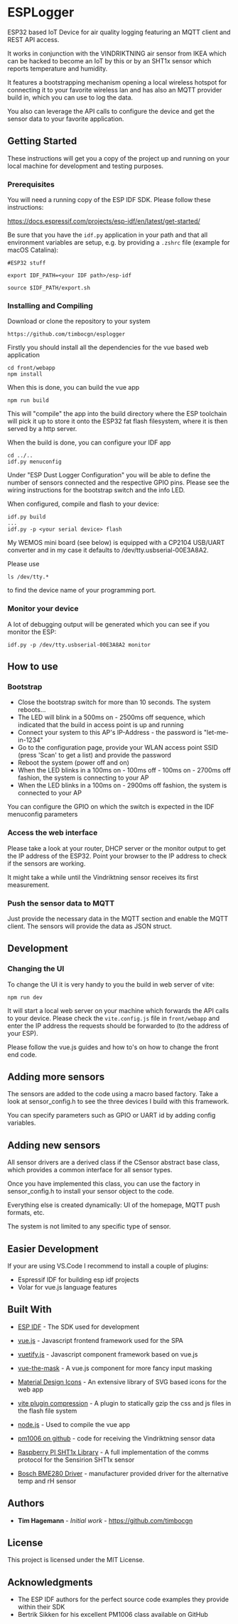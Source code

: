 # ESPLogger

ESP32 based IoT Device for air quality logging featuring an MQTT client and REST API access. 

It works in conjunction with the VINDRIKTNING air sensor from IKEA which can be hacked to become an 
IoT by this or by an SHT1x sensor which reports temperature and humidity.

It features a bootstrapping mechanism opening a local wireless hotspot for connecting it to your
favorite wireless lan and has also an MQTT provider build in, which you can use to log the data.

You also can leverage the API calls to configure the device and get the sensor data to your favorite application.
    
## Getting Started

These instructions will get you a copy of the project up and running on your local machine for development and testing purposes. 

### Prerequisites

You will need a running copy of the ESP IDF SDK. Please follow these instructions:

https://docs.espressif.com/projects/esp-idf/en/latest/get-started/

Be sure that you have the `idf.py` application in your path and that all environment variables are setup, e.g. by providing a `.zshrc` file (example for macOS Catalina):

```
#ESP32 stuff

export IDF_PATH=<your IDF path>/esp-idf

source $IDF_PATH/export.sh
```

### Installing and Compiling

Download or clone the repository to your system

```
https://github.com/timbocgn/esplogger
```

Firstly you should install all the dependencies for the vue based web application

```
cd front/webapp
npm install
```

When this is done, you can build the vue app

```
npm run build
```

This will "compile" the app into the build directory where the ESP toolchain will pick it up to store it onto the ESP32 fat flash filesystem, where it is then served by a http server.

When the build is done, you can configure your IDF app

```
cd ../..
idf.py menuconfig
```

Under "ESP Dust Logger Configuration" you will be able to define the number of sensors connected and the respective GPIO pins. Please see the wiring instructions for the bootstrap switch and the info LED.

When configured, compile and flash to your device:

```
idf.py build
...
idf.py -p <your serial device> flash
```

My WEMOS mini board (see below) is equipped with a CP2104 USB/UART converter and in my case it defaults to /dev/tty.usbserial-00E3A8A2. 

Please use 
```
ls /dev/tty.*
```
to find the device name of your programming port.

### Monitor your device

A lot of debugging output will be generated which you can see if you monitor the ESP:

```
idf.py -p /dev/tty.usbserial-00E3A8A2 monitor
```

## How to use

### Bootstrap

* Close the bootstrap switch for more than 10 seconds. The system reboots...
* The LED will blink in a 500ms on - 2500ms off sequence, which indicated that the build in access point is up and running
* Connect your system to this AP's IP-Address - the password is "let-me-in-1234"
* Go to the configuration page, provide your WLAN access point SSID (press 'Scan' to get a list) and provide the password
* Reboot the system (power off and on)
* When the LED blinks in a 100ms on - 100ms off - 100ms on - 2700ms off fashion, the system is connecting to your AP
* When the LED blinks in a 100ms on - 2900ms off fashion, the system is connected to your AP

You can configure the GPIO on which the switch is expected in the IDF menuconfig parameters

### Access the web interface

Please take a look at your router, DHCP server or the monitor output to get the IP address of the ESP32. Point your browser to the IP address to check if the sensors are working. 

It might take a while until the Vindriktning sensor receives its first measurement.

### Push the sensor data to MQTT

Just provide the necessary data in the MQTT section and enable the MQTT client. The sensors will provide the data as JSON struct.

## Development

### Changing the UI

To change the UI it is very handy to you the build in web server of vite:

```
npm run dev
```

It will start a local web server on your machine which forwards the API calls to your device. Please check the `vite.config.js` file in `front/webapp` and enter the IP address the requests should be forwarded to (to the address of your ESP).

Please follow the vue.js guides and how to's on how to change the front end code.

## Adding more sensors

The sensors are added to the code using a macro based factory. Take a look at sensor_config.h to see the three devices I build with this framework.

You can specify parameters such as GPIO or UART id by adding config variables.

## Adding new sensors

All sensor drivers are a derived class if the CSensor abstract base class, which provides a common interface for all sensor types.

Once you have implemented this class, you can use the factory in sensor_config.h to install your sensor object to the code.

Everything else is created dynamically: UI of the homepage, MQTT push formats, etc.

The system is not limited to any specific type of sensor.

## Easier Development

If your are using VS.Code I recommend to install a couple of plugins:

- Espressif IDF for building esp idf projects
- Volar for vue.js language features

## Built With

* [ESP IDF](https://www.espressif.com/en/products/software/esp-sdk/overview) - The SDK used for development
* [vue.js](https://vuejs.org) - Javascript frontend framework used for the SPA
* [vuetify.js](https://vuetifyjs.com/) - Javascript component framework based on vue.js

* [vue-the-mask](https://github.com/vuejs-tips/vue-the-mask) - A vue.js component for more fancy input masking 

* [Material Design Icons](https://pictogrammers.com/library/mdi/) - An extensive library of SVG based icons for the web app

* [vite plugin compression](https://github.com/vbenjs/vite-plugin-compression) - A plugin to statically gzip the css and js files in the flash file system

* [node.js](https://nodejs.org/en/) - Used to compile the vue app

* [pm1006 on github](https://github.com/bertrik/pm1006) - code for receiving the Vindriktning sensor data

* [Raspberry PI SHT1x Library](https://www.john.geek.nz/2012/08/reading-data-from-a-sensirion-sht1x-with-a-raspberry-pi/) - A full implementation of the comms protocol for the Sensirion SHT1x sensor

* [Bosch BME280 Driver](https://github.com/BoschSensortec/BME280_driver) - manufacturer provided driver for the alternative temp and rH sensor

## Authors

* **Tim Hagemann** - *Initial work* - https://github.com/timbocgn

## License

This project is licensed under the MIT License.

## Acknowledgments

* The ESP IDF authors for the perfect source code examples they provide within their SDK
* Bertrik Sikken for his excellent PM1006 class available on GitHub

